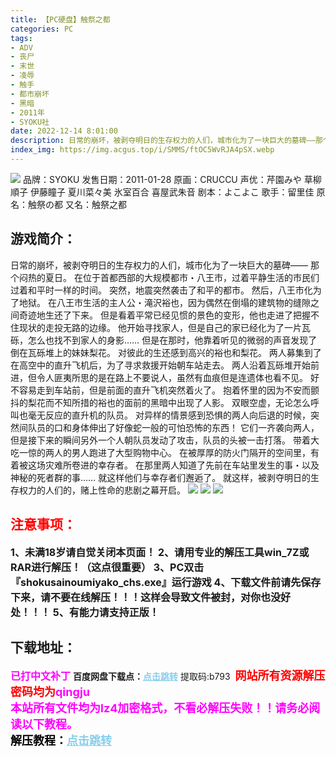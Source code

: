 ```yaml
---
title: 【PC硬盘】触祭之都
categories: PC
tags:
- ADV
- 丧尸
- 末世
- 凌辱
- 触手
- 都市崩坏
- 黑暗
- 2011年
- SYOKU社
date: 2022-12-14 8:01:00
description: 日常的崩坏，被剥夺明日的生存权力的人们，城市化为了一块巨大的墓碑——那个闷热的夏日。在位于首都西部的大规模都市・八王市，过着平静生活的市民们过着和平时一样的时间。突然，地震突然袭击了和平的都市。然后，八王市化为了地狱。
index_img: https://img.acgus.top/i/SMMS/ftOC5WvRJA4pSX.webp
---
```

![](https://img.acgus.top/i/SMMS/ftOC5WvRJA4pSX.webp)
品牌：SYOKU
发售日期：2011-01-28
原画：CRUCCU
声优：芹園みや 草柳順子 伊藤瞳子 夏川菜々美 氷室百合 喜屋武朱音
剧本：よこよこ
歌手：留里佳
原名：触祭の都
又名：触祭之都

## 游戏简介：
日常的崩坏，被剥夺明日的生存权力的人们，城市化为了一块巨大的墓碑——
那个闷热的夏日。
在位于首都西部的大规模都市・八王市，过着平静生活的市民们过着和平时一样的时间。
突然，地震突然袭击了和平的都市。
然后，八王市化为了地狱。
在八王市生活的主人公・滝沢裕也，因为偶然在倒塌的建筑物的缝隙之间奇迹地生还了下来。
但是看着平常已经见惯的景色的变形，他也走进了把握不住现状的走投无路的边缘。
他开始寻找家人，但是自己的家已经化为了一片瓦砾，怎么也找不到家人的身影……
但是在那时，他靠着听见的微弱的声音发现了倒在瓦砾堆上的妹妹梨花。
对彼此的生还感到高兴的裕也和梨花。
两人募集到了在高空中的直升飞机后，为了寻求救援开始朝车站走去。
两人沿着瓦砾堆开始前进，但令人匪夷所思的是在路上不要说人，虽然有血痕但是连遗体也看不见。
好不容易走到车站前，但是前面的直升飞机突然着火了。
抱着怀里的因为不安而颤抖的梨花而不知所措的裕也的面前的黑暗中出现了人影。
双眼空虚，无论怎么呼叫也毫无反应的直升机的队员。
对异样的情景感到恐惧的两人向后退的时候，突然间队员的口和身体伸出了好像蛇一般的可怕恐怖的东西！
它们一齐袭向两人，但是接下来的瞬间另外一个人朝队员发动了攻击，队员的头被一击打落。
带着大吃一惊的两人的男人跑进了大型购物中心。
在被厚厚的防火门隔开的空间里，有着被这场灾难所卷进的幸存者。
在那里两人知道了先前在车站里发生的事・以及神秘的死者群的事……
就这样他们与幸存者们邂逅了。
就这样，被剥夺明日的生存权力的人们的，赌上性命的悲剧之幕开启。
![](https://img.acgus.top/i/SMMS/sk4HcIvZ8LufjKQ.webp)
![](https://img.acgus.top/i/SMMS/uEPjF3QKzgrSUVD.webp)
![](https://img.acgus.top/i/SMMS/RrgOhKGWEsbCq7F.webp)




## <font color=#FF0000 >注意事项：</font>
<font size=3><b>1、未满18岁请自觉关闭本页面！
2、请用专业的解压工具win_7Z或RAR进行解压！（这点很重要）
3、PC双击『shokusainoumiyako_chs.exe』运行游戏
4、下载文件前请先保存下来，请不要在线解压！！！这样会导致文件被封，对你也没好处！！！
5、有能力请支持正版！</b></font>

## 下载地址：
<font color=#FF00FF size=3><b>已打中文补丁</b></font>
<b>百度网盘下载点：</b><a href="https://pan.baidu.com/s/1aSr6j8_0eKGimDe85lu2eQ?pwd=b793" style="color: #87CEEB;"><b>点击跳转</b></a> 提取码:b793
<a style="padding: 0" href="https://post.qingju.org/AD/"><img style="max-width:100%" src="https://img.acgus.top/i/2024/07/478f689b8021d8d499ab43d21acf137a.gif" alt=""></a>
<b><font color=#FF0000 size=4>网站所有资源解压密码均为</b></font><b><font color=#FF00FF size=4>qingju</font><font color=#FF0000 ></font></b><br><b><font color=#FF00FF size=4>本站所有文件均为lz4加密格式，不看必解压失败！！请务必阅读以下教程。</b></font><br><b><font color=#000 size=4>解压教程：</b><a href="https://post.qingju.org/tutorial/000/" style="color: #87CEEB;"><b>点击跳转</b></a>